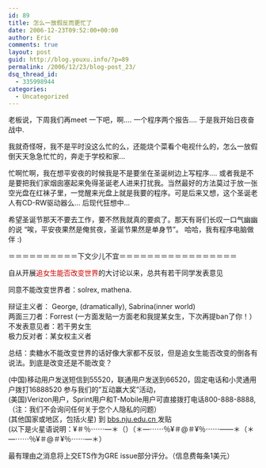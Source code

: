 ```yaml
---
id: 89
title: 怎么一放假反而更忙了
date: 2006-12-23T09:52:00+00:00
author: Eric
comments: true
layout: post
guid: http://blog.youxu.info/?p=89
permalink: /2006/12/23/blog-post_23/
dsq_thread_id:
  - 335998944
categories:
  - Uncategorized
---
```

老板说，下周我们再meet 一下吧，啊&#8230;. 一个程序两个报告&#8230;. 于是我开始日夜奋战中.

我就奇怪呀，我不是平时没这么忙的么，还能烧个菜看个电视什么的，怎么一放假倒天天急急忙忙的，奔走于学校和家&#8230;
  
忙啊忙啊，我在想平安夜的时候我是不是要坐在圣诞树边上写程序&#8230;. 或者我是不是要把我们家烟囱塞起来免得圣诞老人进来打扰我。当然最好的方法莫过于放一张空光盘在红袜子里，一觉醒来光盘上就是我要的程序。可是后来又想，这个圣诞老人有CD-RW驱动器么&#8230; 后现代狂想中&#8230; 

希望圣诞节那天不要去工作，要不然我就真的要疯了。那天有哥们长叹一口气幽幽的说 &#8220;唉，平安夜果然是俺贫夜，圣诞节果然是单身节&#8221;。 哈哈，我有程序电脑做伴 :)

＝＝＝＝＝＝＝＝＝＝下文少儿不宜＝＝＝＝＝＝＝＝＝＝＝＝＝＝＝＝＝

自从开展<span style="color: rgb(204, 0, 0);">追女生能否改变世界</span>的大讨论以来，总共有若干同学发表意见

同意不能改变世界者：solrex, mathena.
  
辩证主义者： George, (dramatically), <span id="ctl02_ctl00_lblComments"><span class="TextBold">Sabrina(inner world)<br /> 两面三刀者：Forrest (一方面发贴一方面老和我提某女生，下次再提ban了你！）<br /> 不发表意见者：若干男女生<br /> 极力反对者：某女权主义者</p> 

<p>
  总结：卖糖水不能改变世界的话好像大家都不反驳，但是追女生能否改变的倒各有说法。到底是改变还是不能改变？
</p>

<p>
  (中国)移动用户发送短信到55520，联通用户发送到66520，固定电话和小灵通用户拨打16888520 参与我们的&#8221;互动赢大奖&#8221;活动，<br /> (美国)Verizon用户，Sprint用户和T-Mobile用户可直接拨打电话800-888-8888, （注：我们不会询问任何关于您个人隐私的问题）<br /> (其他国家或地区，包括火星) 到 <a href="http://bbs.nju.edu.cn">bbs.nju.edu.cn </a> 发贴<br /> (以下是火星语说明：¥＃％⋯⋯—＊（）（＊—⋯⋯％¥＃@＃¥％⋯⋯——＊（＊—⋯⋯％¥＃@＃¥％⋯⋯—＊）
</p>

<p>
  最有理由之消息将上交ETS作为GRE issue部分评分。（信息费每条1美元）</span></span>
</p>